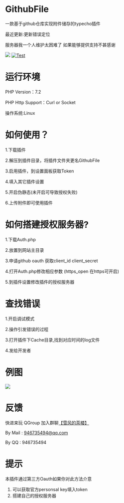 # GithubFile
一款基于github仓库实现附件储存的typecho插件

最近更新:更新错误定位

服务器我一个人维护太困难了 如果能够提供支持不甚感谢

[![](https://img.shields.io/github/license/MliKiowa/GithubFile)](https://github.com/MliKiowa/GithubFile/blob/master/LICENSE)
[![Test](https://github.com/MliKiowa/GithubFile/actions/workflows/php.yml/badge.svg)](https://github.com/MliKiowa/GithubFile/actions/workflows/php.yml)
# 运行环境
PHP Version：7.2

PHP Http Support：Curl or Socket

操作系统:Linux

# 如何使用？

1.下载插件

2.解压到插件目录，将插件文件夹更名GithubFile

3.启用插件，到设置面板获取Token

4.填入其它插件设置

5.开启伪静态(未开启可导致授权失败)

6.上传附件即可使用插件

# 如何搭建授权服务器?

1.下载Auth.php

2.放置到网站主目录

3.申请github oauth 获取client_id client_secret

4.打开Auth.php修改相应参数 (https_open 在https可开启)

5.到插件设置修改插件的授权服务器
# 查找错误
1.开启调试模式

2.操作引发错误的过程

3.打开插件下Cache目录,找到对应时间的log文件

4.发给开发者

# 例图
![](https://ftp.bmp.ovh/imgs/2021/07/60dcee304550cc59.jpg)
# 反馈
快进来玩
QGroup 加入群聊[【雪风的茶楼】](https://jq.qq.com/?_wv=1027&k=rua8g2lN)

By Mail : 946735494@qq.com

By QQ : 946735494

# 提示
本插件通过第三方Oauth如果你对此方法介意 
1. 可以获取官方personsal key填入token
2. 搭建自己的授权服务器
